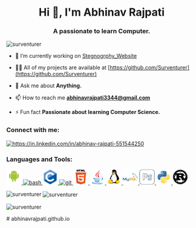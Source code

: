 <h1 align="center">Hi 👋, I'm Abhinav Rajpati</h1>
<h3 align="center">A passionate to learn Computer.</h3>

<p align="left"> <img src="https://komarev.com/ghpvc/?username=surventurer&label=Profile%20views&color=0e75b6&style=flat" alt="surventurer" /> </p>

- 🔭 I’m currently working on [Stegnogrphy_Website](https://github.com/Surventurer/Steganography_Website)

- 👨‍💻 All of my projects are available at [https://github.com/Surventurer](https://github.com/Surventurer)

- 💬 Ask me about **Anything.**

- 📫 How to reach me **abhinavrajpati3344@gmail.com**

- ⚡ Fun fact **Passionate about learning Computer Science.**

<h3 align="left">Connect with me:</h3>
<p align="left">
<a href="https://in.linkedin.com/in/abhinav-rajpati-551544250" target="blank"><img align="center" src="https://raw.githubusercontent.com/rahuldkjain/github-profile-readme-generator/master/src/images/icons/Social/linked-in-alt.svg" alt="https://in.linkedin.com/in/abhinav-rajpati-551544250" height="30" width="40" /></a>
</p>

<h3 align="left">Languages and Tools:</h3>
<p align="left"> <a href="https://developer.android.com" target="_blank" rel="noreferrer"> <img src="https://raw.githubusercontent.com/devicons/devicon/master/icons/android/android-original-wordmark.svg" alt="android" width="40" height="40"/> </a> <a href="https://www.gnu.org/software/bash/" target="_blank" rel="noreferrer"> <img src="https://www.vectorlogo.zone/logos/gnu_bash/gnu_bash-icon.svg" alt="bash" width="40" height="40"/> </a> <a href="https://www.cprogramming.com/" target="_blank" rel="noreferrer"> <img src="https://raw.githubusercontent.com/devicons/devicon/master/icons/c/c-original.svg" alt="c" width="40" height="40"/> </a> <a href="https://git-scm.com/" target="_blank" rel="noreferrer"> <img src="https://www.vectorlogo.zone/logos/git-scm/git-scm-icon.svg" alt="git" width="40" height="40"/> </a> <a href="https://www.w3.org/html/" target="_blank" rel="noreferrer"> <img src="https://raw.githubusercontent.com/devicons/devicon/master/icons/html5/html5-original-wordmark.svg" alt="html5" width="40" height="40"/> </a> <a href="https://www.java.com" target="_blank" rel="noreferrer"> <img src="https://raw.githubusercontent.com/devicons/devicon/master/icons/java/java-original.svg" alt="java" width="40" height="40"/> </a> <a href="https://www.linux.org/" target="_blank" rel="noreferrer"> <img src="https://raw.githubusercontent.com/devicons/devicon/master/icons/linux/linux-original.svg" alt="linux" width="40" height="40"/> </a> <a href="https://www.mysql.com/" target="_blank" rel="noreferrer"> <img src="https://raw.githubusercontent.com/devicons/devicon/master/icons/mysql/mysql-original-wordmark.svg" alt="mysql" width="40" height="40"/> </a> <a href="https://www.photoshop.com/en" target="_blank" rel="noreferrer"> <img src="https://raw.githubusercontent.com/devicons/devicon/master/icons/photoshop/photoshop-line.svg" alt="photoshop" width="40" height="40"/> </a> <a href="https://www.python.org" target="_blank" rel="noreferrer"> <img src="https://raw.githubusercontent.com/devicons/devicon/master/icons/python/python-original.svg" alt="python" width="40" height="40"/> </a> <a href="https://www.rust-lang.org" target="_blank" rel="noreferrer"> <img src="https://raw.githubusercontent.com/devicons/devicon/master/icons/rust/rust-plain.svg" alt="rust" width="40" height="40"/> </a> </p>

<p><img align="left" src="https://github-readme-stats.vercel.app/api/top-langs?username=surventurer&show_icons=true&locale=en&layout=compact" alt="surventurer" /></p>

<p>&nbsp;<img align="center" src="https://github-readme-stats.vercel.app/api?username=surventurer&show_icons=true&locale=en" alt="surventurer" /></p>

<p><img align="center" src="https://github-readme-streak-stats.herokuapp.com/?user=surventurer&" alt="surventurer" /></p>
# abhinavrajpati.github.io
